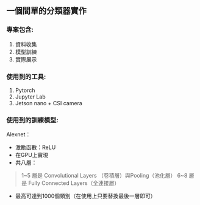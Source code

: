 ## 一個間單的分類器實作
### 專案包含:
1. 資料收集
2. 模型訓練
3. 實際展示

### 使用到的工具:
1. Pytorch
2. Jupyter Lab
3. Jetson nano + CSI camera

### 使用到的訓練模型:
Alexnet：
* 激勵函數：ReLU
* 在GPU上實現
* 共八層：
> 1~5 層是 Convolutional Layers （卷積層）與Pooling（池化層）
> 6~8 層是 Fully Connected Layers（全連接層）
* 最高可達到1000個類別（在使用上只要替換最後一層即可）

